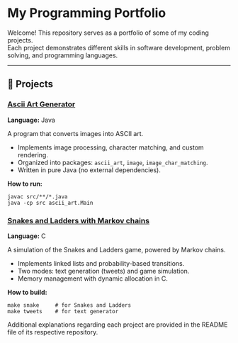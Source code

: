# My Programming Portfolio

Welcome! This repository serves as a portfolio of some of my coding projects.  
Each project demonstrates different skills in software development, problem solving, and programming languages.  

---

## 🚀 Projects

### [Ascii Art Generator](https://github.com/idanHir/AsciiArt)
**Language:** Java  

A program that converts images into ASCII art.  
- Implements image processing, character matching, and custom rendering.  
- Organized into packages: `ascii_art`, `image`, `image_char_matching`.  
- Written in pure Java (no external dependencies).  

**How to run:**  
```
javac src/**/*.java
java -cp src ascii_art.Main
```

### [Snakes and Ladders with Markov chains](https://github.com/idanHir/tweets_generator)
**Language:** C  

A simulation of the Snakes and Ladders game, powered by Markov chains.  
- Implements linked lists and probability-based transitions.
- Two modes: text generation (tweets) and game simulation.
- Memory management with dynamic allocation in C.

**How to build:**  
```
make snake     # for Snakes and Ladders
make tweets    # for text generator
```
Additional explanations regarding each project are provided in the README file of its respective repository. 

